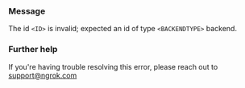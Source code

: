 
### Message
The id <code>&lt;ID&gt;</code> is invalid; expected an id of type <code>&lt;BACKENDTYPE&gt;</code> backend.

### Further help
If you're having trouble resolving this error, please reach out to [support@ngrok.com](mailto:support@ngrok.com?subject=Help%20with%20ERR_NGROK_6527)

